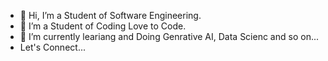 - 👋 Hi, I’m a Student of Software Engineering. 
- 👀 I’m a Student of Coding Love to Code. 
- 🌱 I’m currently leariang and Doing Genrative AI, Data Scienc and so on...
- Let's Connect... 

<!---
futureprogrammer is a ✨ special ✨ repository because its `README.md` (this file) appears on your GitHub profile.
You can click the Preview link to take a look at your changes.
--->
